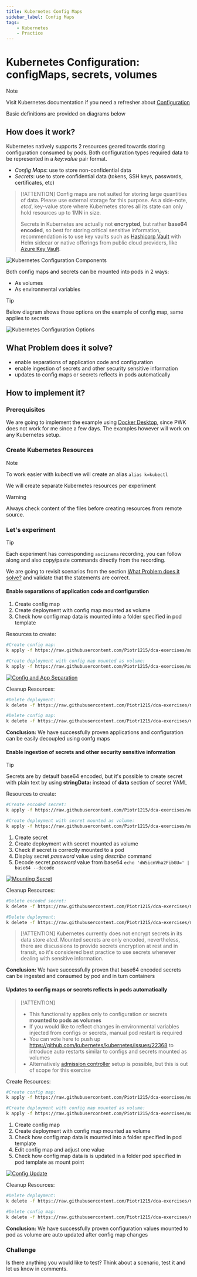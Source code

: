 ```yaml
---
title: Kubernetes Config Maps
sidebar_label: Config Maps
tags:
    - Kubernetes
    - Practice
---
```


# Kubernetes Configuration: configMaps, secrets, volumes

> [!NOTE]
> Visit Kubernetes documentation if you need a refresher about [Configuration](https://kubernetes.io/docs/concepts/configuration/)
>
> Basic definitions are provided on diagrams below

## How does it work?

Kubernetes natively supports 2 resources geared towards storing configuration consumed by pods. Both configuration types required data to be represented in a *key:value* pair format.

- *Config Maps*: use to store non-confidential data
- *Secrets*: use to store confidential data (tokens, SSH keys, passwords, certificates, etc)

> [!ATTENTION]
> Config maps are not suited for storing large quantities of data. Please use external storage for this purpose. As a side-note, *etcd*, key-value store where Kubernetes stores all its state can only hold resources up to 1MN in size.
>
> Secrets in Kubernetes are actually not **encrypted**, but rather **base64 encoded**, so best for storing critical sensitive information, recommendation is to use key vaults such as [Hashicorp Vault](https://learn.hashicorp.com/vault) with Helm sidecar or native offerings from public cloud providers, like [Azure Key Vault](https://azure.microsoft.com/en-us/services/key-vault/).

![Kubernetes Configuration Components](https://www.plantuml.com/plantuml/proxy?cache=no&src=https://raw.githubusercontent.com/Piotr1215/dca-prep-kit/master/diagrams/k8s-config-components.puml&fmt=png)

Both config maps and secrets can be mounted into pods in 2 ways:

- As volumes
- As environmental variables

> [!TIP]
> Below diagram shows those options on the example of config map, same applies to secrets

![Kubernetes Configuration Options](https://www.plantuml.com/plantuml/proxy?cache=no&src=https://raw.githubusercontent.com/Piotr1215/dca-prep-kit/master/diagrams/k8s-config-mindmap.puml&fmt=png)

## What Problem does it solve?

- enable separations of application code and configuration
- enable ingestion of secrets and other security sensitive information
- updates to config maps or secrets reflects in pods automatically


## How to implement it?

### Prerequisites

We are going to implement the example using [Docker Desktop](https://www.docker.com/products/docker-desktop), since PWK does not work for me since a few days.
The examples however will work on any Kubernetes setup.

### Create Kubernetes Resources

> [!NOTE]
> To work easier with kubectl we will create an alias `alias k=kubectl`

We will create separate Kubernetes resources per experiment

> [!WARNING]
> Always check content of the files before creating resources from remote source.

### Let's experiment

> [!TIP]
> Each experiment has corresponding `asciinema` recording, you can follow along and also copy/paste commands directly from the recording.

We are going to revisit scenarios from the section [What Problem does it solve?](#What-Problem-does-it-solve?) and validate that the statements are correct.

#### Enable separations of application code and configuration

1. Create config map
2. Create deployment with config map mounted as volume
3. Check how config map data is mounted into a folder specified in pod template

Resources to create:

``` bash
#Create config map:
k apply -f https://raw.githubusercontent.com/Piotr1215/dca-exercises/master/k8s/configuration/1-create-configmap.yaml

#Create deployment with config map mounted as volume:
k apply -f https://raw.githubusercontent.com/Piotr1215/dca-exercises/master/k8s/configuration/4-Create-deployment.yaml
```

[![Config and App Separation](https://asciinema.org/a/384410.svg)](https://asciinema.org/a/384410)

Cleanup Resources:

``` bash
#Delete deployment:
k delete -f https://raw.githubusercontent.com/Piotr1215/dca-exercises/master/k8s/configuration/4-Create-deployment.yaml

#Delete config map:
k delete -f https://raw.githubusercontent.com/Piotr1215/dca-exercises/master/k8s/configuration/1-create-configmap.yaml
```

**Conclusion:** We have successfully proven applications and configuration can be easily decoupled using confg maps

#### Enable ingestion of secrets and other security sensitive information

> [!TIP]
> Secrets are by detaulf base64 encoded, but it's possible to create secret with plain text by using **stringData:** instead of **data** section of secret YAML

Resources to create:

``` bash
#Create encoded secret:
k apply -f https://raw.githubusercontent.com/Piotr1215/dca-exercises/master/k8s/configuration/3-create-secret-encoded.yaml

#Create deployment with secret mounted as volume:
k apply -f https://raw.githubusercontent.com/Piotr1215/dca-exercises/master/k8s/configuration/5-create-deployment-secret.yaml
```

1. Create secret
2. Create deployment with secret mounted as volume
3. Check if secret is correctly mounted to a pod
4. Display secret *password* value using *describe* command
5. Decode secret *password* value from base64 `echo 'dW5icmVha2FibGU=' | base64 --decode`

[![Mounting Secret](https://asciinema.org/a/384412.svg)](https://asciinema.org/a/384412)

Cleanup Resources:

``` bash
#Delete encoded secret:
k delete -f https://raw.githubusercontent.com/Piotr1215/dca-exercises/master/k8s/configuration/3-create-secret-encoded.yaml

#Delete deployment:
k delete -f https://raw.githubusercontent.com/Piotr1215/dca-exercises/master/k8s/configuration/5-create-deployment-secret.yaml
```

> [!ATTENTION]
> Kubernetes currently does not encrypt secrets in its data store *etcd*. Mounted secrets are only encoded, nevertheless, there are discussions to provide secrets encryption at rest and in transit, so it's considered best practice to use secrets whenever dealing with sensitive information.

**Conclusion:** We have successfully proven that base64 encoded secrets can be ingested and consumed by pod and in turn containers

#### Updates to config maps or secrets reflects in pods automatically

> [!ATTENTION]
>
> - This functionality applies only to configuration or secrets **mounted to pods as volumes**
> - If you would like to reflect changes in environmental variables injected from configs or secrets, manual pod restart is required
> - You can vote here to push up https://github.com/kubernetes/kubernetes/issues/22368 to introduce auto restarts similar to configs and secrets mounted as volumes
> - Alternatively [admission controller](https://github.com/xing/kubernetes-deployment-restart-controller) setup is possible, but this is out of scope for this exercise

Create Resources:

``` bash
#Create config map:
k apply -f https://raw.githubusercontent.com/Piotr1215/dca-exercises/master/k8s/configuration/1-create-configmap.yaml

#Create deployment with config map mounted as volume:
k apply -f https://raw.githubusercontent.com/Piotr1215/dca-exercises/master/k8s/configuration/4-Create-deployment.yaml
```

1. Create config map
2. Create deployment with config map mounted as volume
3. Check how config map data is mounted into a folder specified in pod template
4. Edit config map and adjust one value
5. Check how config map data is is updated in a folder pod specified in pod template as mount point

[![Config Update](https://asciinema.org/a/384415.svg)](https://asciinema.org/a/384415)

Cleanup Resources:

``` bash
#Delete deployment:
k delete -f https://raw.githubusercontent.com/Piotr1215/dca-exercises/master/k8s/configuration/4-Create-deployment.yaml

#Delete config map:
k delete -f https://raw.githubusercontent.com/Piotr1215/dca-exercises/master/k8s/configuration/1-create-configmap.yaml
```

**Conclusion:** We have successfully proven configuration values mounted to pod as volume are auto updated after config map changes

### Challenge

Is there anything you would like to test? Think about a scenario, test it and let us know in comments.
